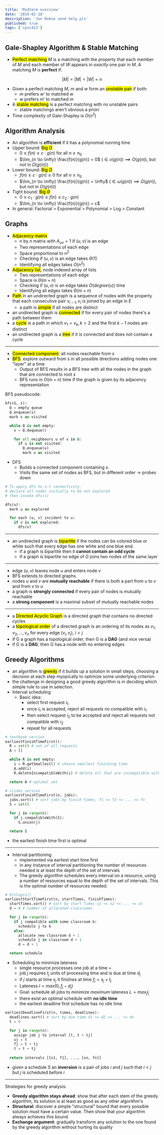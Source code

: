 ```yaml
---
title: 'Midterm overview'
date: '2019-02-10'
description: 'Jon Rokne send help pls'
published: true
tags: ['cpsc413']
---
```


## Gale-Shapley Algorithm & Stable Matching

- <mark>Perfect matching</mark> $M$ is a matching with the property that each member of $M$ and each member of $W$ appears in _exactly_ one pair in $M$. A matching $M$ is **perfect** if:

$$
|M| = |M| = |W| = n
$$

- Given a perfect matching $M$, $m$ and $w$ form an <mark>unstable pair</mark> if both:
  - $m$ prefers $w'$ to matched $w$
  - $w$ prefers $m'$ to matched $m$
- A <mark>stable matching</mark> is a perfect matching with no unstable pairs
  - stable matchings aren't obvious a priori
- Time complexity of Gale-Shapley is $O(n^2)$

## Algorithm Analysis

- An algorithm is **efficient** if it has a polynomial running time
- Upper bound: <mark>Big O</mark>
  - $0 \leq f(n) \leq c \cdot g(n)$ for all $n \geq n_0$
  - $\lim_{n \to \infty} \frac{f(n)}{g(n)} = 0$ ($\in o(g(n)) \implies O(g(n))$, but not in $\Omega(g(n))$)
- Lower bound: <mark>Big $\Omega$</mark>
  - $f(n) \geq c \cdot g(n) \geq 0$ for all $n \geq n_0$
  - $\lim_{n \to \infty} \frac{f(n)}{g(n)} = \infty$ ($\in \omega(g(n)) \implies \Omega(g(n))$, but not in $O(g(n))$)
- Tight bound: <mark>Big $\Theta$</mark>
  - $0 \leq c_1 \cdot g(n) \leq f(n) \leq c_2 \cdot g(n)$
  - $\lim_{n \to \infty} \frac{f(n)}{g(n)} = c$
- In general: Factorial > Exponential > Polynomial > Log > Constant

## Graphs

- <mark>Adjacency matrix</mark>
  - n by n matrix with $A_{uv} = 1$ if $(u, v)$ is an edge
  - Two representations of each edge
  - Space proportional to $n^2$
  - Checking if $(u, v)$ is an edge takes $\Theta(1)$
  - Identifying all edges takes $O(n^2)$
- <mark>Adjacency list</mark>, node indexed array of lists
  - Two representations of each edge
  - Space is $\Theta(m + n)$
  - Checking if $(u, v)$ is an edge takes $O(degree(u))$ time
  - Identifying all edges takes $\Theta(m + n)$
- <mark>Path</mark> in an undirected graph is a sequence of nodes with the property that each consecutive pair $v_{i - 1}, v_{i}$ is joined by an edge in $E$
  - a path is <mark>simple</mark> if all nodes are distinct
- an undirected graph is <mark>connected</mark> if for every pair of nodes there's a path between them
- a <mark>cycle</mark> is a path in which $v_1 = v_k, k > 2$ and the first $k - 1$ nodes are distinct
- an undirected graph is a <mark>tree</mark> if it is connected and does not contain a cycle

---
- <mark>Connected component</mark>: all nodes reachable from $s$
- <mark>BFS</mark>: explore outward from s in all possible directions adding nodes one "layer" at a time
  - Output of BFS results in a BFS tree with all the nodes in the graph that are connected to root $s$
  - BFS runs in $O(m + n)$ time if the graph is given by its adjacency representation

BFS pseudocode:

```python
bfs(G, s):
  Q = empty queue
  Q.enqueue(s)
  mark s as visited

  while Q is not empty:
    v = Q.dequeue()

    for all neighbours u of v in G:
      if u is not visited:
        Q.enqueue(u)
        mark u as visited
```

- DFS
  - Builds a connected component containing $s$.
  - Visits the same set of nodes as BFS, but in different order $\to$ probes down

```python
# To apply dfs to s-t connectivity,
# declare all nodes initially to be not explored
# then invoke dfs(s)

dfs(u):
  mark u as explored

  for each (u, v) incident to u:
    if v is not explored:
      dfs(v)
```

---

- an undirected graph is <mark>bipartite</mark> if the nodes can be colored blue or white such that every edge has one white and one blue end.
  - if a graph is bipartite then it **cannot contain an odd cycle**
  - if a graph is bipartite no edge of $G$ joins two nodes of the same layer

---

- edge $(u, v)$ leaves node $u$ and enters node $v$
- BFS extends to directed graphs
- nodes $u$ and $v$ are **mutually reachable** if there is both a part from $u$ to $v$ and from $v$ to $u$
- a graph is **strongly connected** if every pair of nodes is mutually reachable
- a **strong component** is a maximal subset of mutually reachable nodes

---

- a <mark>Directed Acyclic Graph</mark> is a directed graph that contains no directed cycles
- a <mark>topological order</mark> of a directed graph is an ordering of its nodes as $v_1, v_2, ..., v_n$ for every edge $(v_i, v_j)$, $i < j$
- if G a graph has a topological order, then G is a **DAG** (and vice versa)
- if G is a **DAG**, then G has a node with no entering edges

## Greedy Algorithms

- an algorithm is <mark>greedy</mark> if it builds up a solution in small steps, choosing a decision at each step myopically to optimize some underlying criterion
- the challenge in designing a good greedy algorithm is in deciding which simple rule to use in selection.
- Interval scheduling
  - Basic idea:
    - select first request $i_1$
    - once $i_1$ is accepted, reject all requests no compatible with $i_1$
    - then select request $i_2$ to be accepted and reject all requests not compatible with $i_2$
    - repeat for all requests

```python
# textbook version
earliestFinishTimeFirst():
  R = set() # set of all requests
  A = []

  while R is not empty:
    i = R.getSmallest() # choose smallest finishing time
    A.add(i)
    R.deleteIncompatibleWith(i) # delete all that are incompatible with i

  return A # optimal set

# slides version
earliestFinishTimeFirst(n, jobs):
  jobs.sort() # sort jobs by finish times, f1 <= f2 <= ... <= fn
  S = set()

  for j in range(n):
    if j.compatibleWith(S):
      S.union(j)

  return S  
```

  - the earliest finish time first is optimal

---

- Interval partitioning
  - implemented via earliest start time first
  - in any instance of interval partitioning the number of resources needed is at least the depth of the set of intervals
  - The greedy algorithm schedules every interval on a resource, using a number of resources equal to the depth of the set of intervals. This is the optimal number of resources needed.

```python
# O(nlog(n))
earliestStartTimeFirst(n, startTimes, finishTimes):
  startTimes.sort() # sort by start times s1 <= s2 <= ... <= sn
  d = 0 # number of allocated classrooms

  for j in range(n):
    if j compatible with some classroom k:
      schedule j to k
    else:
      allocate new classroom d + 1
      schedule j in classroom d + 1
      d = d + 1

  return schedule
```

- Scheduling to minimize lateness
  - single resource processes one job at a time =
  - job $j$ requires $t_j$ units of processing time and is due at time $d_j$
  - if $j$ starts at time $s_j$ it finishes at time $f_j = s_j + t_j$
  - Lateness $l = max(0, f_j - d_j)$
  - Goal: schedule all jobs to minimize *maximum* lateness $L = max_jl_j$
  - there exist an optimal schedule with **no idle time**
  - the earliest deadline first schedule has no idle time

```python
earliestDeadlineFirst(n, times, deadlines):
  deadlines.sort() # sort by due time d1 <= d2 <= ... <= dn
  t = 0

  for j in range(n):
    assign job j to interval [t, t + tj]
    sj = t
    fj = t + tj
    t = t + tj
  
  return intervals [[s1, f1], ..., [sn, fn]]
```
- given a schedule $S$ an **inversion** is a pair of jobs $i$ and $j$ such that $i < j$ but $j$ is scheduled before $i$

---

Strategies for greedy analysis:

- **Greedy algorithm stays ahead**: show that after each stem of the greedy algorithm, its solution is at least as good as any other algorithm's
- **Structural**: discover a simple "structural" bound that every possible solution must have a certain value. Then show that your algorithm always achieves this bound
- **Exchange argument**: gradually transform any solution to the one found by the greedy algorithm without hurting its quality
